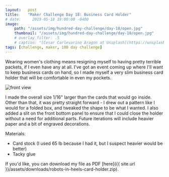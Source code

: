 ```yaml
---
layout:   post
title:    "Maker Challenge Day 18: Business Card Holder"
# date:     2019-05-18 19:00:00 -0400
image:
    path: "/assets/img/hundred-day-challenge/day-18/open.jpg"
    thumbnail: "/assets/img/hundred-day-challenge/day-18/open.jpg"
    # overlay_filter: .5
    # caption: "[Cesar Carlevarino Aragon at Unsplash](https://unsplash.com/photos/NL_DF0Klepc)"
tags: [challenge, maker, 100 day challenge]
---
```

Wearing women's clothing means resigning myself to having pretty terrible packets, if I even have any at all. I've got an event coming up where I'll want to keep business cards on hand, so I made myself a very slim business card holder that will be comfortable in even my pockets.

![front view]({{"/assets/img/hundred-day-challenge/day-18/closed.jpg"}})

I made the overall size 1/16" larger than the cards that would go inside. Other than that, it was pretty straight forward - I drew out a pattern like I would for a folded box, and tweaked the shape to be what I wanted. I also added a slit on the front bottom panel to ensure that I could close the holder without a need for additional parts. Future iterations will include heavier paper and a bit of engraved decorations.

Materials:

* Card stock (I used 65 lb because I had it, but I suspect heavier would be better)
* Tacky glue

If you'd like, you can download my file as PDF [here]({{ site.url }}/assets/downloads/robots-in-heels-card-holder.zip).